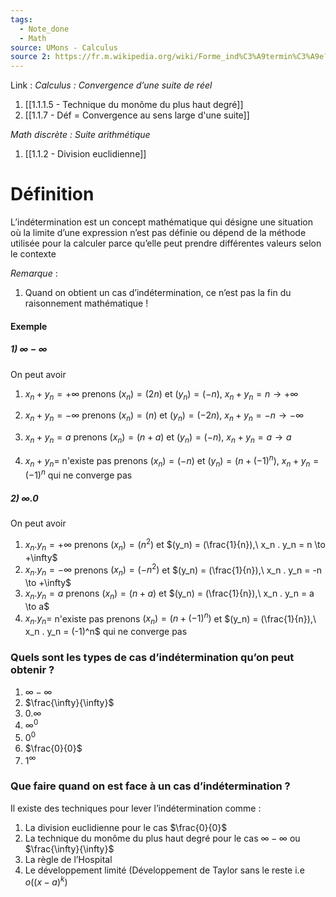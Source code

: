 ```yaml
---
tags:
  - Note_done
  - Math
source: UMons - Calculus
source 2: https://fr.m.wikipedia.org/wiki/Forme_ind%C3%A9termin%C3%A9e?safesearch=moderate&setlang=es-ES&ssp=1
---
```


Link :
_Calculus : Convergence d’une suite de réel_
1. [[1.1.1.5 - Technique du monôme du plus haut degré]]
1. [[1.1.7 - Déf = Convergence au sens large d'une suite]]


_Math discrète : Suite arithmétique_
1. [[1.1.2 - Division euclidienne]]
# Définition
L’indétermination est un concept mathématique qui désigne une situation où la limite d’une expression n’est pas définie ou dépend de la méthode utilisée pour la calculer parce qu’elle peut prendre différentes valeurs selon le contexte 

_Remarque_ :
1. Quand on obtient un cas d’indétermination, ce n’est pas la fin du raisonnement mathématique !

#### Exemple 
##### 1) $\infty - \infty$ 
On peut avoir 
1. $x_n + y_n = +\infty$ 
prenons $(x_n) = (2n)$ et $(y_n) = (-n),\ x_n + y_n = n \to + \infty$  

2. $x_n + y_n = -\infty$ 
prenons $(x_n) = (n)$ et $(y_n) = (-2n),\ x_n + y_n = -n \to - \infty$

3. $x_n + y_n = a$
prenons $(x_n) = (n + a)$ et $(y_n) = (-n),\ x_n + y_n = a \to a$ 

4. $x_n + y_n =$ n'existe pas
prenons $(x_n) = (-n)$ et $(y_n) = (n + (-1)^n),\ x_n + y_n = (-1)^n$ qui ne converge pas 

##### 2) $\infty . 0$ 
On peut avoir 
1. $x_n . y_n = +\infty$ 
prenons $(x_n) = (n^2)$ et $(y_n) = (\frac{1}{n}),\ x_n . y_n = n \to +\infty$  
2. $x_n . y_n = -\infty$ 
prenons $(x_n) = (-n^2)$ et $(y_n) = (\frac{1}{n}),\ x_n . y_n = -n \to +\infty$  
3. $x_n . y_n = a$
prenons $(x_n) = (n+a)$ et $(y_n) = (\frac{1}{n}),\ x_n . y_n = a \to a$  
4. $x_n . y_n =$ n'existe pas
prenons $(x_n) = (n + (-1)^n)$ et $(y_n) = (\frac{1}{n}),\ x_n . y_n = (-1)^n$ qui ne converge pas   
### Quels sont les types de cas d’indétermination qu’on peut obtenir ?
1) $\infty - \infty$
2) $\frac{\infty}{\infty}$
3) $0.\infty$
4) $\infty^0$
5) $0^0$
6) $\frac{0}{0}$
7) $1^\infty$ 

### Que faire quand on est face à un cas d’indétermination ?
Il existe des techniques pour lever l’indétermination comme :
1. La division euclidienne pour le cas $\frac{0}{0}$ 
2. La technique du monôme du plus haut degré pour le cas $\infty -\infty$ ou $\frac{\infty}{\infty}$ 
3. La règle de l’Hospital
4. Le développement limité (Développement de Taylor sans le reste i.e $o((x-a)^k)$ 